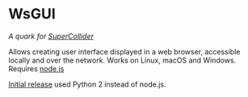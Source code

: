 # WsGUI

_A quark for [SuperCollider](https://github.com/supercollider/supercollider)_

Allows creating user interface displayed in a web browser, accessible locally and over the network. Works on Linux, macOS and Windows. Requires [node.js](https://nodejs.org/)

[Initial release](https://github.com/dyfer/wsGUI.quark/releases/tag/0.1) used Python 2 instead of node.js.